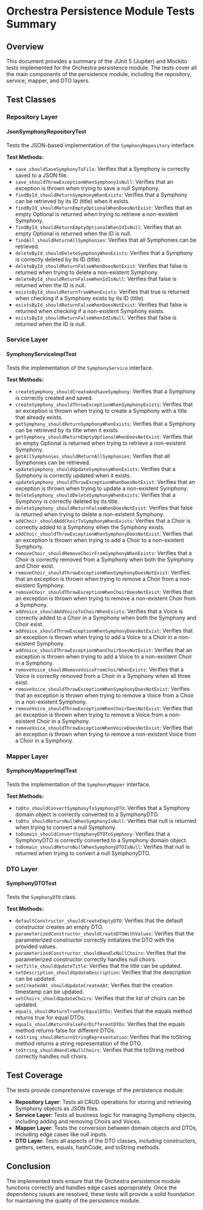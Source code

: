 # Orchestra Persistence Module Tests Summary

## Overview

This document provides a summary of the JUnit 5 (Jupiter) and Mockito tests implemented for the Orchestra persistence module. The tests cover all the main components of the persistence module, including the repository, service, mapper, and DTO layers.

## Test Classes

### Repository Layer

#### JsonSymphonyRepositoryTest

Tests the JSON-based implementation of the `SymphonyRepository` interface.

**Test Methods:**
- `save_shouldSaveSymphonyToFile`: Verifies that a Symphony is correctly saved to a JSON file.
- `save_shouldThrowExceptionWhenSymphonyIsNull`: Verifies that an exception is thrown when trying to save a null Symphony.
- `findById_shouldReturnSymphonyWhenExists`: Verifies that a Symphony can be retrieved by its ID (title) when it exists.
- `findById_shouldReturnEmptyOptionalWhenDoesNotExist`: Verifies that an empty Optional is returned when trying to retrieve a non-existent Symphony.
- `findById_shouldReturnEmptyOptionalWhenIdIsNull`: Verifies that an empty Optional is returned when the ID is null.
- `findAll_shouldReturnAllSymphonies`: Verifies that all Symphonies can be retrieved.
- `deleteById_shouldDeleteSymphonyWhenExists`: Verifies that a Symphony is correctly deleted by its ID (title).
- `deleteById_shouldReturnFalseWhenDoesNotExist`: Verifies that false is returned when trying to delete a non-existent Symphony.
- `deleteById_shouldReturnFalseWhenIdIsNull`: Verifies that false is returned when the ID is null.
- `existsById_shouldReturnTrueWhenExists`: Verifies that true is returned when checking if a Symphony exists by its ID (title).
- `existsById_shouldReturnFalseWhenDoesNotExist`: Verifies that false is returned when checking if a non-existent Symphony exists.
- `existsById_shouldReturnFalseWhenIdIsNull`: Verifies that false is returned when the ID is null.

### Service Layer

#### SymphonyServiceImplTest

Tests the implementation of the `SymphonyService` interface.

**Test Methods:**
- `createSymphony_shouldCreateAndSaveSymphony`: Verifies that a Symphony is correctly created and saved.
- `createSymphony_shouldThrowExceptionWhenSymphonyExists`: Verifies that an exception is thrown when trying to create a Symphony with a title that already exists.
- `getSymphony_shouldReturnSymphonyWhenExists`: Verifies that a Symphony can be retrieved by its title when it exists.
- `getSymphony_shouldReturnEmptyOptionalWhenDoesNotExist`: Verifies that an empty Optional is returned when trying to retrieve a non-existent Symphony.
- `getAllSymphonies_shouldReturnAllSymphonies`: Verifies that all Symphonies can be retrieved.
- `updateSymphony_shouldUpdateSymphonyWhenExists`: Verifies that a Symphony is correctly updated when it exists.
- `updateSymphony_shouldThrowExceptionWhenDoesNotExist`: Verifies that an exception is thrown when trying to update a non-existent Symphony.
- `deleteSymphony_shouldDeleteSymphonyWhenExists`: Verifies that a Symphony is correctly deleted by its title.
- `deleteSymphony_shouldReturnFalseWhenDoesNotExist`: Verifies that false is returned when trying to delete a non-existent Symphony.
- `addChoir_shouldAddChoirToSymphonyWhenExists`: Verifies that a Choir is correctly added to a Symphony when the Symphony exists.
- `addChoir_shouldThrowExceptionWhenSymphonyDoesNotExist`: Verifies that an exception is thrown when trying to add a Choir to a non-existent Symphony.
- `removeChoir_shouldRemoveChoirFromSymphonyWhenExists`: Verifies that a Choir is correctly removed from a Symphony when both the Symphony and Choir exist.
- `removeChoir_shouldThrowExceptionWhenSymphonyDoesNotExist`: Verifies that an exception is thrown when trying to remove a Choir from a non-existent Symphony.
- `removeChoir_shouldThrowExceptionWhenChoirDoesNotExist`: Verifies that an exception is thrown when trying to remove a non-existent Choir from a Symphony.
- `addVoice_shouldAddVoiceToChoirWhenExists`: Verifies that a Voice is correctly added to a Choir in a Symphony when both the Symphony and Choir exist.
- `addVoice_shouldThrowExceptionWhenSymphonyDoesNotExist`: Verifies that an exception is thrown when trying to add a Voice to a Choir in a non-existent Symphony.
- `addVoice_shouldThrowExceptionWhenChoirDoesNotExist`: Verifies that an exception is thrown when trying to add a Voice to a non-existent Choir in a Symphony.
- `removeVoice_shouldRemoveVoiceFromChoirWhenExists`: Verifies that a Voice is correctly removed from a Choir in a Symphony when all three exist.
- `removeVoice_shouldThrowExceptionWhenSymphonyDoesNotExist`: Verifies that an exception is thrown when trying to remove a Voice from a Choir in a non-existent Symphony.
- `removeVoice_shouldThrowExceptionWhenChoirDoesNotExist`: Verifies that an exception is thrown when trying to remove a Voice from a non-existent Choir in a Symphony.
- `removeVoice_shouldThrowExceptionWhenVoiceDoesNotExist`: Verifies that an exception is thrown when trying to remove a non-existent Voice from a Choir in a Symphony.

### Mapper Layer

#### SymphonyMapperImplTest

Tests the implementation of the `SymphonyMapper` interface.

**Test Methods:**
- `toDto_shouldConvertSymphonyToSymphonyDTO`: Verifies that a Symphony domain object is correctly converted to a SymphonyDTO.
- `toDto_shouldReturnNullWhenSymphonyIsNull`: Verifies that null is returned when trying to convert a null Symphony.
- `toDomain_shouldConvertSymphonyDTOToSymphony`: Verifies that a SymphonyDTO is correctly converted to a Symphony domain object.
- `toDomain_shouldReturnNullWhenSymphonyDTOIsNull`: Verifies that null is returned when trying to convert a null SymphonyDTO.

### DTO Layer

#### SymphonyDTOTest

Tests the `SymphonyDTO` class.

**Test Methods:**
- `defaultConstructor_shouldCreateEmptyDTO`: Verifies that the default constructor creates an empty DTO.
- `parameterizedConstructor_shouldCreateDTOWithValues`: Verifies that the parameterized constructor correctly initializes the DTO with the provided values.
- `parameterizedConstructor_shouldHandleNullChoirs`: Verifies that the parameterized constructor correctly handles null choirs.
- `setTitle_shouldUpdateTitle`: Verifies that the title can be updated.
- `setDescription_shouldUpdateDescription`: Verifies that the description can be updated.
- `setCreatedAt_shouldUpdateCreatedAt`: Verifies that the creation timestamp can be updated.
- `setChoirs_shouldUpdateChoirs`: Verifies that the list of choirs can be updated.
- `equals_shouldReturnTrueForEqualDTOs`: Verifies that the equals method returns true for equal DTOs.
- `equals_shouldReturnFalseForDifferentDTOs`: Verifies that the equals method returns false for different DTOs.
- `toString_shouldReturnStringRepresentation`: Verifies that the toString method returns a string representation of the DTO.
- `toString_shouldHandleNullChoirs`: Verifies that the toString method correctly handles null choirs.

## Test Coverage

The tests provide comprehensive coverage of the persistence module:

- **Repository Layer**: Tests all CRUD operations for storing and retrieving Symphony objects as JSON files.
- **Service Layer**: Tests all business logic for managing Symphony objects, including adding and removing Choirs and Voices.
- **Mapper Layer**: Tests the conversion between domain objects and DTOs, including edge cases like null inputs.
- **DTO Layer**: Tests all aspects of the DTO classes, including constructors, getters, setters, equals, hashCode, and toString methods.

## Conclusion

The implemented tests ensure that the Orchestra persistence module functions correctly and handles edge cases appropriately. Once the dependency issues are resolved, these tests will provide a solid foundation for maintaining the quality of the persistence module.